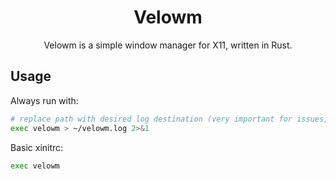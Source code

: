 <div align="center">

# Velowm

Velowm is a simple window manager for X11, written in Rust.

</div>

## Usage

Always run with:

```sh
# replace path with desired log destination (very important for issues, debugging, etc)
exec velowm > ~/velowm.log 2>&1
```

Basic xinitrc:

```sh
exec velowm
```
